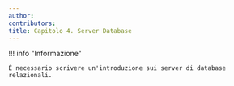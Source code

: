 ```yaml
---
author:
contributors:
title: Capitolo 4. Server Database
---
```


!!! info "Informazione"

```
È necessario scrivere un'introduzione sui server di database relazionali.
```
